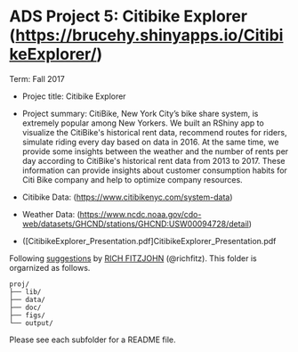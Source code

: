 # ADS Project 5: Citibike Explorer (https://brucehy.shinyapps.io/CitibikeExplorer/)

Term: Fall 2017

+ Projec title: Citibike Explorer 

+ Project summary: CitiBike, New York City’s bike share system, is extremely popular among New Yorkers. We built an RShiny app to visualize the CitiBike's historical rent data, recommend routes for riders, simulate riding every day based on data in 2016. At the same time, we provide some insights between the weather and the number of rents per day according to CitiBike's historical rent data from 2013 to 2017. These information can provide insights about customer consumption habits for Citi Bike company and help to optimize company resources.

+ Citibike Data: (https://www.citibikenyc.com/system-data)
+ Weather Data: (https://www.ncdc.noaa.gov/cdo-web/datasets/GHCND/stations/GHCND:USW00094728/detail)
+ ([CitibikeExplorer_Presentation.pdf]CitibikeExplorer_Presentation.pdf
	
Following [suggestions](http://nicercode.github.io/blog/2013-04-05-projects/) by [RICH FITZJOHN](http://nicercode.github.io/about/#Team) (@richfitz). This folder is orgarnized as follows.

```
proj/
├── lib/
├── data/
├── doc/
├── figs/
└── output/
```

Please see each subfolder for a README file.
